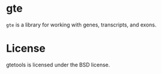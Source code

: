 # gte

`gte` is a library for working with genes, transcripts, and exons.


# License

gtetools is licensed under the BSD license.
